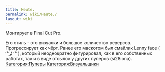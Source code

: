 ```yaml
---
title: Heute.
permalink: wiki/Heute./
layout: wiki
---
```


Монтирует в Final Cut Pro.

Его стиль - это визуалки и большое количество реверсов.  Прогрессирует
как чёрт. Ранее его маскотом был смайлик Lenny face (   ͡° ͜ʖ  ͡° ),
который неоднократно фигурировал, как в его собственных работах, так и в
виде отсылок у других пуперов (si28iona).
[Категория:Пуперы](Категория:Пуперы "wikilink")
[Категория:Визуальщики](Категория:Визуальщики "wikilink")
